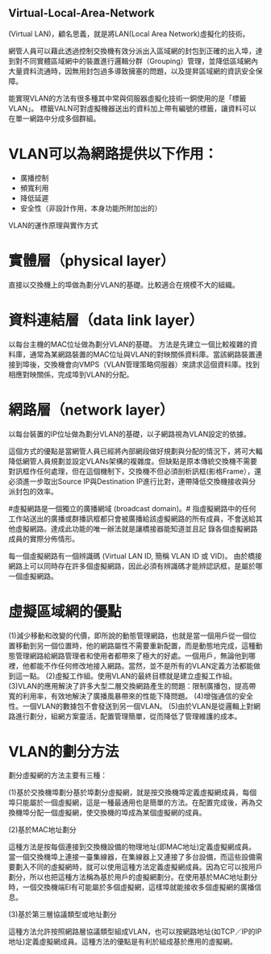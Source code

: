 ## Virtual-Local-Area-Network
 
(Virtual LAN)，顧名思義，就是將LAN(Local Area Network)虛擬化的技術。

網管人員可以藉此透過控制交換機有效分派出入區域網的封包到正確的出入埠，達到對不同實體區域網中的裝置進行邏輯分群（Grouping）管理，並降低區域網內大量資料流通時，因無用封包過多導致擁塞的問題，以及提昇區域網的資訊安全保障。

能實現VLAN的方法有很多種其中常與伺服器虛擬化技術一銅使用的是「標籤VLAN」。
標籤VALN可對虛擬機器送出的資料加上帶有編號的標籤，讓資料可以在單一網路中分成多個群組。

# VLAN可以為網路提供以下作用：
- 廣播控制
- 頻寬利用
- 降低延遲
- 安全性（非設計作用，本身功能所附加出的）


VLAN的運作原理與實作方式
# 實體層（physical layer）
直接以交換機上的埠做為劃分VLAN的基礎。比較適合在規模不大的組織。

# 資料連結層（data link layer）
以每台主機的MAC位址做為劃分VLAN的基礎。
方法是先建立一個比較複雜的資料庫，通常為某網路裝置的MAC位址與VLAN的對映關係資料庫。當該網路裝置連接到埠後，交換機會向VMPS（VLAN管理策略伺服器）來請求這個資料庫。找到相應對映關係，完成埠到VLAN的分配。

# 網路層（network layer）
以每台裝置的IP位址做為劃分VLAN的基礎，以子網路視為VLAN設定的依據。

這個方式的優點是當網管人員已經將內部網段做好規劃與分配的情況下，將可大輻降低網管人員規劃並設定VLANs架構的複雜度。但缺點是原本傳統交換機不需要對訊框作任何處理，但在這個機制下，交換機不但必須剖析訊框(影格Frame），還必須進一步取出Source IP與Destination IP進行比對，連帶降低交換機接收與分派封包的效率。

#虛擬網路是一個獨立的廣播網域 (broadcast domain)。#
指虛擬網路中的任何工作站送出的廣播或群播訊框都只會被廣播給該虛擬網路的所有成員，不會送給其他虛擬網路。達成此功能的唯一辦法就是讓橋接器能知道並且記
錄各個虛擬網路成員的實際分佈情形。


每一個虛擬網路有一個辨識碼 (Virtual LAN ID, 簡稱 VLAN ID 或 VID)。
由於橋接網路上可以同時存在許多個虛擬網路，因此必須有辨識碼才能辨認訊框，是屬於哪一個虛擬網路。

# 虛擬區域網的優點
(1)減少移動和改變的代價，即所說的動態管理網路，也就是當一個用戶從一個位置移動到另一個位置時，他的網路屬性不需要重新配置，而是動態地完成，這種動態管理網路給網路管理者和使用者都帶來了極大的好處。一個用戶，無論他到哪裡，他都能不作任何修改地接入網路。當然，並不是所有的VLAN定義方法都能做到這一點。
(2)虛擬工作組。使用VLAN的最終目標就是建立虛擬工作組。
(3)VLAN的應用解決了許多大型二層交換網路產生的問題：限制廣播包，提高帶寬的利用率，有效地解決了廣播風暴帶來的性能下降問題。
(4)增強通信的安全性。一個VLAN的數據包不會發送到另一個VLAN。
(5)由於VLAN是從邏輯上對網路進行劃分，組網方案靈活，配置管理簡單，從而降低了管理維護的成本。

# VLAN的劃分方法
劃分虛擬網的方法主要有三種：

(1)基於交換機埠劃分基於埠劃分虛擬網，就是按交換機埠定義虛擬網成員，每個埠只能屬於一個虛擬網，這是一種最通用也是簡單的方法。在配置完成後，再為交換機埠分配一個虛擬網，使交換機的埠成為某個虛擬網的成員。

(2)基於MAC地址劃分

這種方法是按每個連接到交換機設備的物理地址(即MAC地址)定義虛擬網成員。當一個交換機埠上連接一臺集線器，在集線器上又連接了多台設備，而這些設備需要劃入不同的虛擬網時，就可以使用這種方法定義虛擬網成員。因為它可以按用戶劃分，所以也把這種方法稱為基於用戶的虛擬網劃分。在使用基於MAC地址劃分時，一個交換機端El有可能屬於多個虛擬網，這樣埠就能接收多個虛擬網的廣播信息。

(3)基於第三層協議類型或地址劃分

這種方法允許按照網路層協議類型組成VLAN，也可以按網路地址(如TCP／IP的IP地址)定義虛擬網成員。這種方法的優點是有利於組成基於應用的虛擬網。
